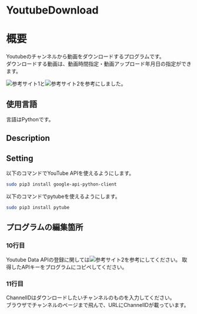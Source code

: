 # YoutubeDownload

# 概要
Youtubeのチャンネルから動画をダウンロードするプログラムです。  
ダウンロードする動画は、動画時間指定・動画アップロード年月日の指定ができます。

![参考サイト1](https://www.sejuku.net/blog/70173)と![参考サイト2](https://qiita.com/g-k/items/7c98efe21257afac70e9)を参考にしました。

## 使用言語
言語はPythonです。



## Description


## Setting
以下のコマンドでYouTube APIを使えるようにします。
```bash
sudo pip3 install google-api-python-client
```
以下のコマンドでpytubeを使えるようにします。
```bash
sudo pip3 install pytube
```

## プログラムの編集箇所
### 10行目
Youtube Data APIの登録に関しては![参考サイト2](https://qiita.com/g-k/items/7c98efe21257afac70e9)を参考にしてください。
取得したAPIキーをプログラムにコピペしてください。  
### 11行目
ChannelIDはダウンロードしたいチャンネルのものを入力してください。  
ブラウザでチャンネルのページまで飛んで、URLにChannelIDが載っています。
